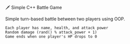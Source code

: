 🗡️ Simple C++ Battle Game

Simple turn-based battle between two players using OOP.

    Each player has name, health, and attack power
    Random damage (rand() % attack_power + 1)
    Game ends when one player's HP drops to 0
